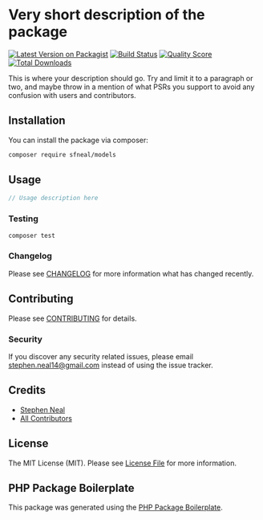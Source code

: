 # Very short description of the package

[![Latest Version on Packagist](https://img.shields.io/packagist/v/sfneal/models.svg?style=flat-square)](https://packagist.org/packages/sfneal/models)
[![Build Status](https://img.shields.io/travis/sfneal/models/master.svg?style=flat-square)](https://travis-ci.org/sfneal/models)
[![Quality Score](https://img.shields.io/scrutinizer/g/sfneal/models.svg?style=flat-square)](https://scrutinizer-ci.com/g/sfneal/models)
[![Total Downloads](https://img.shields.io/packagist/dt/sfneal/models.svg?style=flat-square)](https://packagist.org/packages/sfneal/models)

This is where your description should go. Try and limit it to a paragraph or two, and maybe throw in a mention of what PSRs you support to avoid any confusion with users and contributors.

## Installation

You can install the package via composer:

```bash
composer require sfneal/models
```

## Usage

``` php
// Usage description here
```

### Testing

``` bash
composer test
```

### Changelog

Please see [CHANGELOG](CHANGELOG.md) for more information what has changed recently.

## Contributing

Please see [CONTRIBUTING](CONTRIBUTING.md) for details.

### Security

If you discover any security related issues, please email stephen.neal14@gmail.com instead of using the issue tracker.

## Credits

- [Stephen Neal](https://github.com/sfneal)
- [All Contributors](../../contributors)

## License

The MIT License (MIT). Please see [License File](LICENSE.md) for more information.

## PHP Package Boilerplate

This package was generated using the [PHP Package Boilerplate](https://laravelpackageboilerplate.com).
